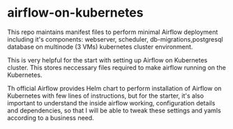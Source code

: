 # airflow-on-kubernetes
This repo maintains manifest files to perform minimal Airflow deployment including it's components: webserver, scheduler, db-migrations,postgresql database on  multinode (3 VMs) kubernetes cluster environment.

This is very helpful for the start with setting up Airflow on Kubernetes cluster. This stores neccessary files required to make airflow running on the Kubernetes.

Th official Airflow provides Helm chart to perform installation of Airflow on Kubernetes with few lines of instructions, but for the starter, it's also important to understand the inside airflow working, configuration details and dependencies, so that I will be able to tweak these settings and yamls according to a business need.

